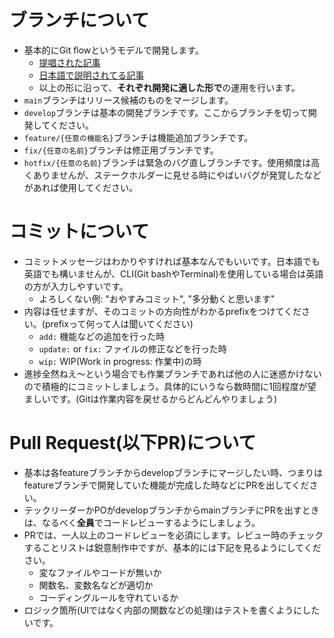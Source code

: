 # ブランチについて
- 基本的にGit flowというモデルで開発します。
  - [提唱された記事](https://nvie.com/posts/a-successful-git-branching-model/)
  - [日本語で説明されてる記事](https://cloudsmith.co.jp/blog/efficient/2020/08/1534208.html)
  - 以上の形に沿って、**それぞれ開発に適した形で**の運用を行います。
- `main`ブランチはリリース候補のものをマージします。
- `develop`ブランチは基本の開発ブランチです。ここからブランチを切って開発してください。
- `feature/{任意の機能名}`ブランチは機能追加ブランチです。
- `fix/{任意の名前}`ブランチは修正用ブランチです。
- `hotfix/{任意の名前}`ブランチは緊急のバグ直しブランチです。使用頻度は高くありませんが、ステークホルダーに見せる時にやばいバグが発覚したなどがあれば使用してください。

# コミットについて
- コミットメッセージはわかりやすければ基本なんでもいいです。日本語でも英語でも構いませんが、CLI(Git bashやTerminal)を使用している場合は英語の方が入力しやすいです。
  - よろしくない例: "おやすみコミット", "多分動くと思います"
- 内容は任せますが、そのコミットの方向性がわかるprefixをつけてください。(prefixって何って人は聞いてください)
  - `add:` 機能などの追加を行った時
  - `update:` or `fix:` ファイルの修正などを行った時
  - `wip:` WIP(Work in progress: 作業中)の時
- 進捗全然ねえ～という場合でも作業ブランチであれば他の人に迷惑かけないので積極的にコミットしましょう。具体的にいうなら数時間に1回程度が望ましいです。(Gitは作業内容を戻せるからどんどんやりましょう)

# Pull Request(以下PR)について
- 基本は各featureブランチからdevelopブランチにマージしたい時、つまりはfeatureブランチで開発していた機能が完成した時などにPRを出してください。
- テックリーダーかPOがdevelopブランチからmainブランチにPRを出すときは、なるべく**全員**でコードレビューするようにしましょう。
- PRでは、一人以上のコードレビューを必須にします。レビュー時のチェックすることリストは鋭意制作中ですが、基本的には下記を見るようにしてください。
  - 変なファイルやコードが無いか
  - 関数名、変数名などが適切か
  - コーディングルールを守れているか
- ロジック箇所(UIではなく内部の関数などの処理)はテストを書くようにしたいです。